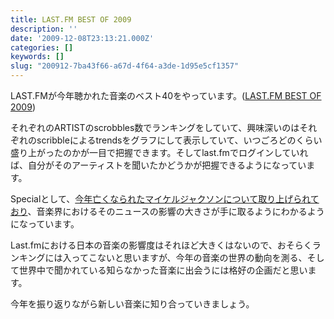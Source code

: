 ```yaml
---
title: LAST.FM BEST OF 2009
description: ''
date: '2009-12-08T23:13:21.000Z'
categories: []
keywords: []
slug: "200912-7ba43f66-a67d-4f64-a3de-1d95e5cf1357"
---
```

LAST.FMが今年聴かれた音楽のベスト40をやっています。([LAST.FM BEST OF 2009](http://www.last.fm/bestof/2009/chart/))

それぞれのARTISTのscrobbles数でランキングをしていて、興味深いのはそれぞれのscribbleによるtrendsをグラフにして表示していて、いつごろどのくらい盛り上がったのかが一目で把握できます。そしてlast.fmでログインしていれば、自分がそのアーティストを聞いたかどうかが把握できるようになっています。

Specialとして、[今年亡くなられたマイケルジャクソンについて取り上げられており](http://www.last.fm/bestof/2009/michaeljackson)、音楽界におけるそのニュースの影響の大きさが手に取るようにわかるようになっています。

Last.fmにおける日本の音楽の影響度はそれほど大きくはないので、おそらくランキングには入ってこないと思いますが、今年の音楽の世界の動向を測る、そして世界中で聞かれている知らなかった音楽に出会うには格好の企画だと思います。

今年を振り返りながら新しい音楽に知り合っていきましょう。
